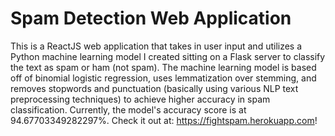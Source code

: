 # Spam Detection Web Application
This is a ReactJS web application that takes in user input and utilizes a Python machine learning model I created sitting on a Flask server to classify the text as spam or ham (not spam). The machine learning model is based off of binomial logistic regression, uses lemmatization over stemming, and removes stopwords and punctuation (basically using various NLP text preprocessing techniques) to achieve higher accuracy in spam classification. Currently, the model's accuracy score is at 94.67703349282297%. Check it out at: https://fightspam.herokuapp.com!
